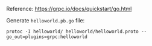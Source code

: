 Reference: https://grpc.io/docs/quickstart/go.html

Generate `helloworld.pb.go` file:
```
protoc -I helloworld/ helloworld/helloworld.proto --go_out=plugins=grpc:helloworld
```

